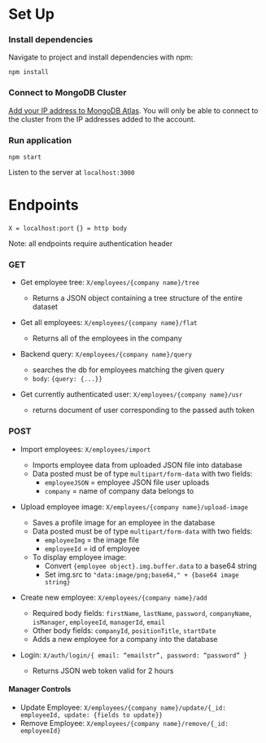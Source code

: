 # Set Up

### Install dependencies

Navigate to project and install dependencies with npm:

`npm install`

### Connect to MongoDB Cluster

[Add your IP address to MongoDB Atlas](https://docs.atlas.mongodb.com/security/ip-access-list/#add-ip-access-list-entries).
You will only be able to connect to the cluster from the IP addresses added to the account.

### Run application
 `npm start`

 Listen to the server at `localhost:3000`

# Endpoints

`X = localhost:port`
`{} = http body`

Note: all endpoints require authentication header

### GET
- Get employee tree: `X/employees/{company name}/tree`
   - Returns a JSON object containing a tree structure of the entire dataset
- Get all employees: `X/employees/{company name}/flat`
   - Returns all of the employees in the company

- Backend query: `X/employees/{company name}/query`
   - searches the db for employees matching the given query 
   - `body`: `{query: {...}}`
- Get currently authenticated user: `X/employees/{company name}/usr`
   - returns document of user corresponding to the passed auth token

### POST
- Import employees: `X/employees/import`
   - Imports employee data from uploaded JSON file into database
   - Data posted must be of type `multipart/form-data` with two fields:
       - `employeeJSON` = employee JSON file user uploads
       - `company` = name of company data belongs to

- Upload employee image: `X/employees/{company name}/upload-image`
  - Saves a profile image for an employee in the database
  - Data posted must be of type `multipart/form-data` with two fields:
     - `employeeImg` = the image file
     - `employeeId` = id of employee
   - To display employee image:
     - Convert `{employee object}.img.buffer.data` to a base64 string
     - Set img.src to `"data:image/png;base64," + {base64 image string}`

- Create new employee: `X/employees/{company name}/add`
   - Required body fields: `firstName`, `lastName`, `password`, `companyName`, `isManager`, `employeeId`, `managerId`, `email`
   - Other body fields: `companyId`, `positionTitle`, `startDate`
   - Adds a new employee for a company into the database

- Login: `X/auth/login/{ email: “emailstr”, password: “password” }`
   - Returns JSON web token valid for 2 hours

#### Manager Controls
- Update Employee: `X/employees/{company name}/update/{_id: employeeId, update: {fields to update}}`
- Remove Employee: `X/employees/{company name}/remove/{_id: employeeId}`
